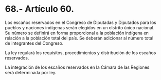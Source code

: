 # 68.- Artículo 60.

Los escaños reservados en el Congreso de Diputadas y Diputados para los pueblos y naciones indígenas serán elegidos en un distrito único nacional. Su número se definirá en forma proporcional a la población indígena en relación a la población total del país. Se deberán adicionar al número total de integrantes del Congreso.&#x20;

La ley regulará los requisitos, procedimientos y distribución de los escaños reservados.&#x20;

La integración de los escaños reservados en la Cámara de las Regiones será determinada por ley.
